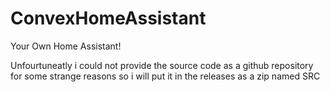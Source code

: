 # ConvexHomeAssistant
Your Own Home Assistant!

Unfourtuneatly i could not provide the source code as a github repository for some strange reasons
so i will put it in the releases as a zip named SRC


